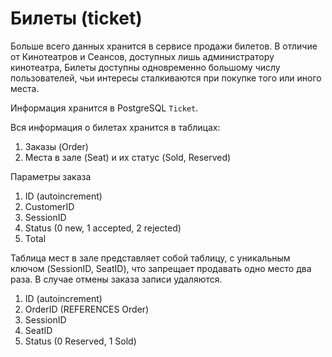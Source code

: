 # Билеты (ticket)

Больше всего данных хранится в сервисе продажи билетов. В отличие от 
Кинотеатров и Сеансов, доступных лишь администратору
кинотеатра, Билеты доступны одновременно большому числу пользователей, 
чьи интересы сталкиваются при покупке того или иного места.

Информация хранится в PostgreSQL `Ticket`.

Вся информация о билетах хранится в таблицах:
1. Заказы (Order)
2. Места в зале (Seat) и их статус (Sold, Reserved)

Параметры заказа
1. ID (autoincrement)
2. CustomerID
3. SessionID
4. Status (0 new, 1 accepted, 2 rejected)
5. Total

Таблица мест в зале представляет собой таблицу, с уникальным ключом 
(SessionID, SeatID), что запрещает продавать одно место два раза.
В случае отмены заказа записи удаляются.
1. ID (autoincrement)
2. OrderID (REFERENCES Order)
3. SessionID
4. SeatID
5. Status (0 Reserved, 1 Sold)